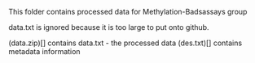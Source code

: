 This folder contains processed data for Methylation-Badsassays group

data.txt is ignored because it is too large to put onto github. 

(data.zip)[] contains data.txt - the processed data
(des.txt)[] contains metadata information